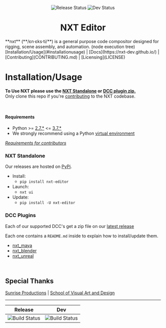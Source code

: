 <div align="center">

![Release Status](https://github.com/nxt-dev/nxt_editor/actions/workflows/release.yml/badge.svg?branch=release)
![Dev Status](https://github.com/nxt-dev/nxt_editor/actions/workflows/unittests.yml/badge.svg?branch=dev)
# NXT Editor

</div>
**nxt** (**/ɛn·ɛks·ti/**) is a general purpose code compositor designed for rigging, scene assembly, and automation. (node execution tree)  
[Installation/Usage](#installationusage) | [Docs](https://nxt-dev.github.io/) | [Contributing](CONTRIBUTING.md) | [Licensing](LICENSE)

# Installation/Usage
**To Use NXT please use the [NXT Standalone](#nxt-standalone) or [DCC plugin zip.](#DCC-Plugins)**  
Only clone this repo if you're [contributing](CONTRIBUTING.md) to the NXT codebase.

<br>

#### Requirements
- Python >= [2.7.*](https://www.python.org/download/releases/2.7) <= [3.7.*](https://www.python.org/download/releases/3.7)
- We strongly recommend using a Python [virtual environment](https://docs.python.org/3.7/tutorial/venv.html)

*[Requirements for contributors](CONTRIBUTING.md#python-environment)*  

### NXT Standalone
Our releases are hosted on [PyPi](https://pypi.org/project/nxt-editor/).
- Install:
    - `pip install nxt-editor`
- Launch:
    - `nxt ui`
- Update:
    - `pip install -U nxt-editor`

### DCC Plugins

Each of our supported DCC's get a zip file on our [latest release](https://github.com/nxt-dev/nxt_editor/releases/latest)

Each one contains a `README.md` inside to explain how to install/update them.
- [nxt_maya](nxt_editor/integration/maya/README.md)
- [nxt_blender](nxt_editor/integration/blender/README.md)
- [nxt_unreal](nxt_editor/integration/unreal/README.md)

<br>

## Special Thanks

[Sunrise Productions](https://sunriseproductions.tv/) | [School of Visual Art and Design](https://www.southern.edu/visualartanddesign/)

---

| Release | Dev |
| :---: | :---: |
| ![Build Status](https://travis-ci.com/nxt-dev/nxt_editor.svg?token=rBRbAJTv2rq1c8WVEwGs&branch=release) | ![Build Status](https://travis-ci.com/nxt-dev/nxt_editor.svg?token=rBRbAJTv2rq1c8WVEwGs&branch=dev) |

